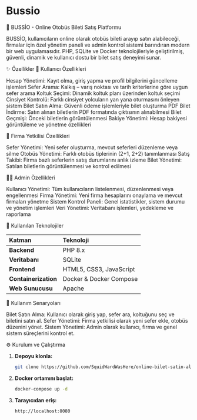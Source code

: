 # Bussio


🚌 BUSSİO - Online Otobüs Bileti Satış Platformu

BUSSİO, kullanıcıların online olarak otobüs bileti arayıp satın alabileceği, firmalar için özel yönetim paneli ve admin kontrol sistemi barındıran modern bir web uygulamasıdır.
PHP, SQLite ve Docker teknolojileriyle geliştirilmiş, güvenli, dinamik ve kullanıcı dostu bir bilet satış deneyimi sunar.


✨ Özellikler
👥 Kullanıcı Özellikleri

Hesap Yönetimi: Kayıt olma, giriş yapma ve profil bilgilerini güncelleme işlemleri
Sefer Arama: Kalkış – varış noktası ve tarih kriterlerine göre uygun sefer arama
Koltuk Seçimi: Dinamik koltuk planı üzerinden koltuk seçimi
Cinsiyet Kontrolü: Farklı cinsiyet yolcuların yan yana oturmasını önleyen sistem
Bilet Satın Alma: Güvenli ödeme işlemleriyle bilet oluşturma
PDF Bilet İndirme: Satın alınan biletlerin PDF formatında çıktısının alınabilmesi
Bilet Geçmişi: Önceki biletlerin görüntülenmesi 
Bakiye Yönetimi: Hesap bakiyesi görüntüleme ve yönetme özellikleri

🏢 Firma Yetkilisi Özellikleri

Sefer Yönetimi: Yeni sefer oluşturma, mevcut seferleri düzenleme veya silme
Otobüs Yönetimi: Farklı otobüs tiplerinin (2+1, 2+2) tanımlanması
Satış Takibi: Firma bazlı seferlerin satış durumlarını anlık izleme
Bilet Yönetimi: Satılan biletlerin görüntülenmesi ve kontrol edilmesi

👨‍💼 Admin Özellikleri

Kullanıcı Yönetimi: Tüm kullanıcıların listelenmesi, düzenlenmesi veya engellenmesi
Firma Yönetimi: Yeni firma hesaplarını onaylama ve mevcut firmaları yönetme
Sistem Kontrol Paneli: Genel istatistikler, sistem durumu ve yönetim işlemleri
Veri Yönetimi: Veritabanı işlemleri, yedekleme ve raporlama

🧩 Kullanılan Teknolojiler  

| Katman | Teknoloji |
| :------------------- | :---------------------- |
| **Backend** | PHP 8.x |
| **Veritabanı** | SQLite |
| **Frontend** | HTML5, CSS3, JavaScript |
| **Containerization** | Docker & Docker Compose |
| **Web Sunucusu** | Apache |

📱 Kullanım Senaryoları

Bilet Satın Alma: Kullanıcı olarak giriş yap, sefer ara, koltuğunu seç ve biletini satın al.
Sefer Yönetimi: Firma yetkilisi olarak yeni sefer ekle, otobüs düzenini yönet.
Sistem Yönetimi: Admin olarak kullanıcı, firma ve genel sistem süreçlerini kontrol et.


⚙️ Kurulum ve Çalıştırma  

1. **Depoyu klonla:**

   ```bash
   git clone https://github.com/SquidWardWasHere/online-bilet-satin-al.git
   
2. **Docker ortamını başlat:**

   ```bash
   docker-compose up -d
   ```
   
3. **Tarayıcıdan eriş:**

   ```bash
   http://localhost:8080
   ```




